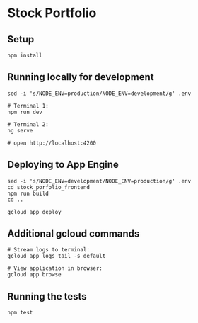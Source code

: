 # Stock Portfolio

## Setup

    npm install

## Running locally for development

```
sed -i 's/NODE_ENV=production/NODE_ENV=development/g' .env

# Terminal 1:
npm run dev

# Terminal 2:
ng serve

# open http://localhost:4200
```

## Deploying to App Engine

```
sed -i 's/NODE_ENV=development/NODE_ENV=production/g' .env
cd stock_porfolio_frontend
npm run build
cd ..

gcloud app deploy
```

## Additional gcloud commands

```
# Stream logs to terminal:
gcloud app logs tail -s default

# View application in browser:
gcloud app browse
```

## Running the tests

    npm test